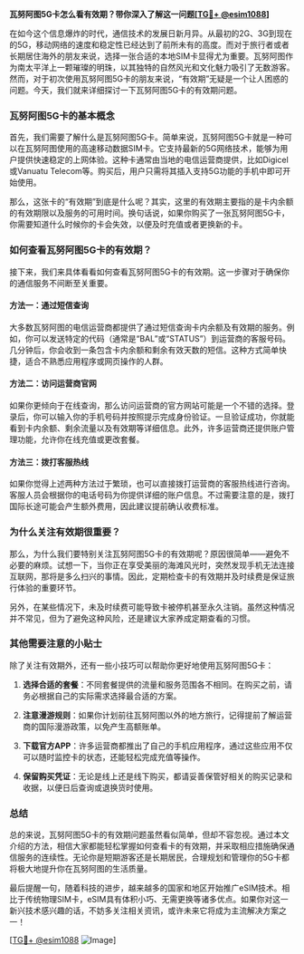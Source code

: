 **瓦努阿图5G卡怎么看有效期？带你深入了解这一问题[[TG💪+ @esim1088](https://t.me/s/esim1088)]**

在如今这个信息爆炸的时代，通信技术的发展日新月异。从最初的2G、3G到现在的5G，移动网络的速度和稳定性已经达到了前所未有的高度。而对于旅行者或者长期居住海外的朋友来说，选择一张合适的本地SIM卡显得尤为重要。瓦努阿图作为南太平洋上一颗璀璨的明珠，以其独特的自然风光和文化魅力吸引了无数游客。然而，对于初次使用瓦努阿图5G卡的朋友来说，“有效期”无疑是一个让人困惑的问题。今天，我们就来详细探讨一下瓦努阿图5G卡的有效期问题。

### 瓦努阿图5G卡的基本概念

首先，我们需要了解什么是瓦努阿图5G卡。简单来说，瓦努阿图5G卡就是一种可以在瓦努阿图使用的高速移动数据SIM卡。它支持最新的5G网络技术，能够为用户提供快速稳定的上网体验。这种卡通常由当地的电信运营商提供，比如Digicel或Vanuatu Telecom等。购买后，用户只需将其插入支持5G功能的手机中即可开始使用。

那么，这张卡的“有效期”到底是什么呢？其实，这里的有效期主要指的是卡内余额的有效期限以及服务的可用时间。换句话说，如果你购买了一张瓦努阿图5G卡，你需要知道什么时候你的卡会失效，以便及时充值或者更换新的卡。

### 如何查看瓦努阿图5G卡的有效期？

接下来，我们来具体看看如何查看瓦努阿图5G卡的有效期。这一步骤对于确保你的通信服务不间断至关重要。

#### 方法一：通过短信查询
大多数瓦努阿图的电信运营商都提供了通过短信查询卡内余额及有效期的服务。例如，你可以发送特定的代码（通常是“BAL”或“STATUS”）到运营商的客服号码。几分钟后，你会收到一条包含卡内余额和剩余有效天数的短信。这种方式简单快捷，适合不熟悉应用程序或网页操作的人群。

#### 方法二：访问运营商官网
如果你更倾向于在线查询，那么访问运营商的官方网站可能是一个不错的选择。登录后，你可以输入你的手机号码并按照提示完成身份验证。一旦验证成功，你就能看到卡内余额、剩余流量以及有效期等详细信息。此外，许多运营商还提供账户管理功能，允许你在线充值或更改套餐。

#### 方法三：拨打客服热线
如果你觉得上述两种方法过于繁琐，也可以直接拨打运营商的客服热线进行咨询。客服人员会根据你的电话号码为你提供详细的账户信息。不过需要注意的是，拨打国际长途可能会产生额外费用，因此建议提前确认收费标准。

### 为什么关注有效期很重要？

那么，为什么我们要特别关注瓦努阿图5G卡的有效期呢？原因很简单——避免不必要的麻烦。试想一下，当你正在享受美丽的海滩风光时，突然发现手机无法连接互联网，那将是多么扫兴的事情。因此，定期检查卡的有效期并及时续费是保证旅行体验的重要环节。

另外，在某些情况下，未及时续费可能导致卡被停机甚至永久注销。虽然这种情况并不常见，但为了避免这种风险，还是建议大家养成定期查看的习惯。

### 其他需要注意的小贴士

除了关注有效期外，还有一些小技巧可以帮助你更好地使用瓦努阿图5G卡：

1. **选择合适的套餐**：不同套餐提供的流量和服务范围各不相同。在购买之前，请务必根据自己的实际需求选择最合适的方案。
   
2. **注意漫游规则**：如果你计划前往瓦努阿图以外的地方旅行，记得提前了解运营商的国际漫游政策，以免产生高额账单。

3. **下载官方APP**：许多运营商都推出了自己的手机应用程序，通过这些应用不仅可以随时监控卡的状态，还能轻松完成充值等操作。

4. **保留购买凭证**：无论是线上还是线下购买，都请妥善保管好相关的购买记录和收据，以便日后查询或退换货时使用。

### 总结

总的来说，瓦努阿图5G卡的有效期问题虽然看似简单，但却不容忽视。通过本文介绍的方法，相信大家都能轻松掌握如何查看卡的有效期，并采取相应措施确保通信服务的连续性。无论你是短期游客还是长期居民，合理规划和管理你的5G卡都将极大地提升你在瓦努阿图的生活质量。

最后提醒一句，随着科技的进步，越来越多的国家和地区开始推广eSIM技术。相比于传统物理SIM卡，eSIM具有体积小巧、无需更换等诸多优点。如果你对这一新兴技术感兴趣的话，不妨多关注相关资讯，或许未来它将成为主流解决方案之一！

[[TG💪+ @esim1088](https://t.me/s/esim1088) ![Image](https://i.postimg.cc/4NQfJmqS/Snipaste-2025-05-13-00-14-12.png)]